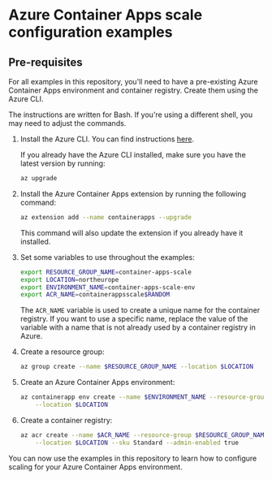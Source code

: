 # Azure Container Apps scale configuration examples

## Pre-requisites

For all examples in this repository, you'll need to have a pre-existing Azure Container Apps environment and container registry. Create them using the Azure CLI.

The instructions are written for Bash. If you're using a different shell, you may need to adjust the commands.

1. Install the Azure CLI. You can find instructions [here](https://docs.microsoft.com/en-us/cli/azure/install-azure-cli).

    If you already have the Azure CLI installed, make sure you have the latest version by running:

    ```bash
    az upgrade
    ```

1. Install the Azure Container Apps extension by running the following command:

    ```bash
    az extension add --name containerapps --upgrade
    ```

    This command will also update the extension if you already have it installed.

1. Set some variables to use throughout the examples:

    ```bash
    export RESOURCE_GROUP_NAME=container-apps-scale
    export LOCATION=northeurope
    export ENVIRONMENT_NAME=container-apps-scale-env
    export ACR_NAME=containerappsscale$RANDOM
    ```

    The `ACR_NAME` variable is used to create a unique name for the container registry. If you want to use a specific name, replace the value of the variable with a name that is not already used by a container registry in Azure.

1. Create a resource group:

    ```bash
    az group create --name $RESOURCE_GROUP_NAME --location $LOCATION
    ```

1. Create an Azure Container Apps environment:

    ```bash
    az containerapp env create --name $ENVIRONMENT_NAME --resource-group $RESOURCE_GROUP_NAME \
        --location $LOCATION
    ```

1. Create a container registry:

    ```bash
    az acr create --name $ACR_NAME --resource-group $RESOURCE_GROUP_NAME \
        --location $LOCATION --sku Standard --admin-enabled true
    ```

You can now use the examples in this repository to learn how to configure scaling for your Azure Container Apps environment.